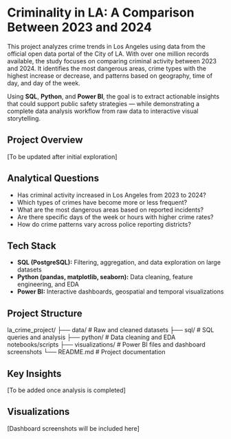 # Criminality in LA: A Comparison Between 2023 and 2024

This project analyzes crime trends in Los Angeles using data from the official open data portal of the City of LA. With over one million records available, the study focuses on comparing criminal activity between 2023 and 2024. It identifies the most dangerous areas, crime types with the highest increase or decrease, and patterns based on geography, time of day, and day of the week.

Using **SQL**, **Python**, and **Power BI**, the goal is to extract actionable insights that could support public safety strategies — while demonstrating a complete data analysis workflow from raw data to interactive visual storytelling.

## Project Overview
[To be updated after initial exploration]

## Analytical Questions
- Has criminal activity increased in Los Angeles from 2023 to 2024?
- Which types of crimes have become more or less frequent?
- What are the most dangerous areas based on reported incidents?
- Are there specific days of the week or hours with higher crime rates?
- How do crime patterns vary across police reporting districts?

##  Tech Stack
- **SQL (PostgreSQL):** Filtering, aggregation, and data exploration on large datasets  
- **Python (pandas, matplotlib, seaborn):** Data cleaning, feature engineering, and EDA  
- **Power BI:** Interactive dashboards, geospatial and temporal visualizations  

##  Project Structure

la_crime_project/
├── data/ # Raw and cleaned datasets
├── sql/ # SQL queries and analysis
├── python/ # Data cleaning and EDA notebooks/scripts
├── visualizations/ # Power BI files and dashboard screenshots
└── README.md # Project documentation

##  Key Insights
[To be added once analysis is completed]

## Visualizations
[Dashboard screenshots will be included here]
